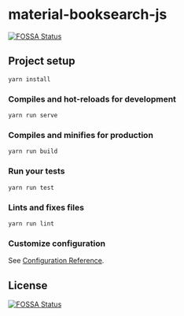 # material-booksearch-js
[![FOSSA Status](https://app.fossa.io/api/projects/git%2Bgithub.com%2Fjrishabh55%2Fmaterial-booksearch.svg?type=shield)](https://app.fossa.io/projects/git%2Bgithub.com%2Fjrishabh55%2Fmaterial-booksearch?ref=badge_shield)


## Project setup
```
yarn install
```

### Compiles and hot-reloads for development
```
yarn run serve
```

### Compiles and minifies for production
```
yarn run build
```

### Run your tests
```
yarn run test
```

### Lints and fixes files
```
yarn run lint
```

### Customize configuration
See [Configuration Reference](https://cli.vuejs.org/config/).


## License
[![FOSSA Status](https://app.fossa.io/api/projects/git%2Bgithub.com%2Fjrishabh55%2Fmaterial-booksearch.svg?type=large)](https://app.fossa.io/projects/git%2Bgithub.com%2Fjrishabh55%2Fmaterial-booksearch?ref=badge_large)